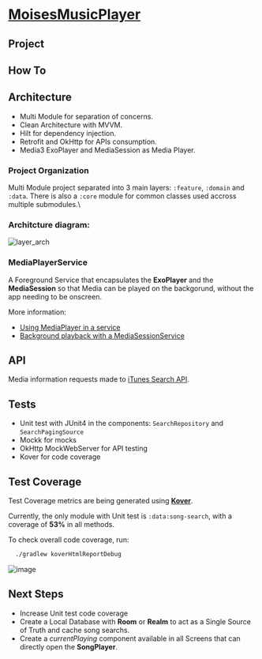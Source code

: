 # [MoisesMusicPlayer](https://github.com/VctorMoraes/MoisesMusicPlayer)

## Project

## How To

## Architecture
* Multi Module for separation of concerns.
* Clean Architecture with MVVM.
* Hilt for dependency injection.
* Retrofit and OkHttp for APIs consumption.
* Media3 ExoPlayer and MediaSession as Media Player.

### Project Organization
Multi Module project separated into 3 main layers: `:feature`, `:domain` and `:data`. There is also a `:core` module for common classes used accross multiple submodules.\

### Architcture diagram:
![layer_arch](https://github.com/user-attachments/assets/22504bc1-8e9d-42c4-b6be-5a1a20a13d43)

### MediaPlayerService
A Foreground Service that encapsulates the **ExoPlayer** and the **MediaSession** so that Media can be played on the backgorund, without the app needing to be onscreen.

More information:
* [Using MediaPlayer in a service](https://developer.android.com/media/platform/mediaplayer#mpandservices)
* [Background playback with a MediaSessionService](https://developer.android.com/media/media3/session/background-playback)

## API
Media information requests made to [iTunes Search API](https://developer.apple.com/library/archive/documentation/AudioVideo/Conceptual/iTuneSearchAPI/Searching.html#//apple_ref/doc/uid/TP40017632-CH5-SW1).

## Tests
* Unit test with JUnit4 in the components: `SearchRepository` and `SearchPagingSource`
* Mockk for mocks
* OkHttp MockWebServer for API testing
* Kover for code coverage

## Test Coverage
Test Coverage metrics are being generated using [**Kover**](https://github.com/Kotlin/kotlinx-kover).

Currently, the only module with Unit test is `:data:song-search`, with a coverage of **53%** in all methods.

To check overall code coverage, run:
```bash
  ./gradlew koverHtmlReportDebug
```

![image](https://github.com/user-attachments/assets/7a596085-4475-4246-8f93-7e36f960af9e)

## Next Steps
* Increase Unit test code coverage
* Create a Local Database with **Room** or **Realm** to act as a Single Source of Truth and cache song searchs.
* Create a *currentPlaying* component available in all Screens that can directly open the **SongPlayer**.
